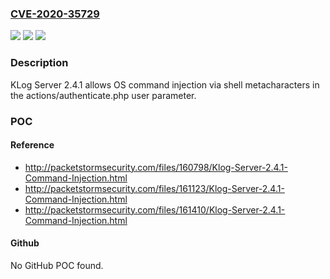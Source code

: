 ### [CVE-2020-35729](https://cve.mitre.org/cgi-bin/cvename.cgi?name=CVE-2020-35729)
![](https://img.shields.io/static/v1?label=Product&message=n%2Fa&color=blue)
![](https://img.shields.io/static/v1?label=Version&message=n%2Fa&color=blue)
![](https://img.shields.io/static/v1?label=Vulnerability&message=n%2Fa&color=brighgreen)

### Description

KLog Server 2.4.1 allows OS command injection via shell metacharacters in the actions/authenticate.php user parameter.

### POC

#### Reference
- http://packetstormsecurity.com/files/160798/Klog-Server-2.4.1-Command-Injection.html
- http://packetstormsecurity.com/files/161123/Klog-Server-2.4.1-Command-Injection.html
- http://packetstormsecurity.com/files/161410/Klog-Server-2.4.1-Command-Injection.html

#### Github
No GitHub POC found.

